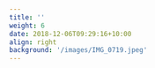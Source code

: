 ```yaml
---
title: ''
weight: 6
date: 2018-12-06T09:29:16+10:00
align: right
background: '/images/IMG_0719.jpeg'
---
```

